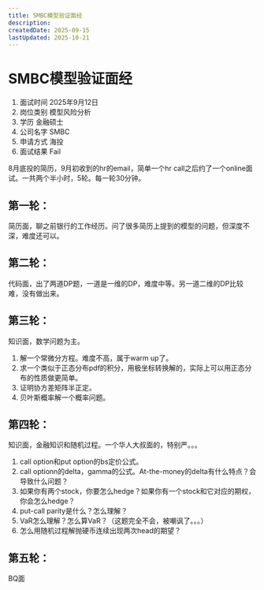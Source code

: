 ```yaml
---
title: SMBC模型验证面经
description: 
createdDate: 2025-09-15
lastUpdated: 2025-10-21
---
```

# SMBC模型验证面经
1. 面试时间 2025年9月12日
2. 岗位类别 模型风险分析
3. 学历 金融硕士
4. 公司名字 SMBC
5. 申请方式 海投
6. 面试结果 Fail

8月底投的简历，9月初收到的hr的email，简单一个hr call之后约了一个online面试。一共两个半小时，5轮。每一轮30分钟。

## 第一轮：
简历面，聊之前银行的工作经历。问了很多简历上提到的模型的问题，但深度不深，难度还可以。

## 第二轮：
代码面，出了两道DP题，一道是一维的DP，难度中等。另一道二维的DP比较难，没有做出来。

## 第三轮：
知识面，数学问题为主。
1. 解一个常微分方程。难度不高，属于warm up了。
2. 求一个类似于正态分布pdf的积分，用极坐标转换解的，实际上可以用正态分布的性质做更简单。
3. 证明协方差矩阵半正定。
4. 贝叶斯概率解一个概率问题。

## 第四轮：
知识面，金融知识和随机过程。一个华人大叔面的，特别严。。。
1. call option和put option的bs定价公式。
2. call optionn的delta，gamma的公式。At-the-money的delta有什么特点？会导致什么问题？
3. 如果你有两个stock，你要怎么hedge？如果你有一个stock和它对应的期权，你会怎么hedge？
4. put-call parity是什么？怎么理解？
5. VaR怎么理解？怎么算VaR？（这题完全不会，被嘲讽了。。。）
6. 怎么用随机过程解抛硬币连续出现两次head的期望？

## 第五轮：
BQ面
